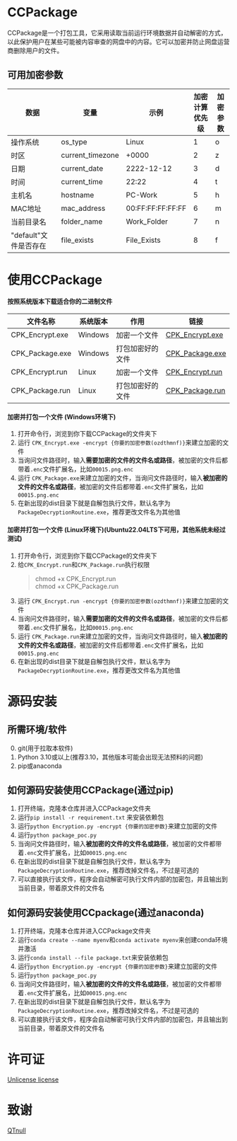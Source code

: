 # CCPackage

CCPackage是一个打包工具，它采用读取当前运行环境数据并自动解密的方式，以此保护用户在某些可能被内容审查的网盘中的内容。它可以加密并防止网盘运营商删除用户的文件。

## 可用加密参数
|数据|变量|示例|加密计算优先级|加密参数|
|----|----|----|----|----|
|操作系统|os_type|Linux|1|o|
|时区|current_timezone|+0000|2|z|
|日期|current_date|2222-12-12|3|d|
|时间|current_time|22:22|4|t|
|主机名|hostname|PC-Work|5|h|
|MAC地址|mac_address|00:FF:FF:FF:FF:FF|6|m|
|当前目录名|folder_name|Work_Folder|7|n|
|"default"文件是否存在|file_exists|File_Exists|8|f|

# 使用CCPackage
#### 按照系统版本下载适合你的二进制文件
|文件名称|系统版本|作用|链接|
|----|----|----|----|
|CPK_Encrypt.exe|Windows|加密一个文件|[CPK_Encrypt.exe](https://github.com/CHonesetDoPa/CCPackage/releases/download/Ver1.0/CPK_Encrypt.exe)|
|CPK_Package.exe|Windows|打包加密好的文件|[CPK_Package.exe](https://github.com/CHonesetDoPa/CCPackage/releases/download/Ver1.0/CPK_Package.exe)|
|CPK_Encrypt.run|Linux|加密一个文件|[CPK_Encrypt.run](https://github.com/CHonesetDoPa/CCPackage/releases/download/Ver1.0/CPK_Encrypt.run)|
|CPK_Package.run|Linux|打包加密好的文件|[CPK_Package.run](https://github.com/CHonesetDoPa/CCPackage/releases/download/Ver1.0/CPK_Package.run)|

#### 加密并打包一个文件 (Windows环境下)
1. 打开命令行，浏览到你下载CCPackage的文件夹下
2. 运行 `CPK_Encrypt.exe -encrypt {你要的加密参数(ozdthmnf)}`来建立加密的文件
3. 当询问文件路径时，输入**需要加密的文件的文件名或路径**，被加密的文件后都带着`.enc`文件扩展名，比如`00015.png.enc`
4. 运行 `CPK_Package.exe`来建立加密的文件，当询问文件路径时，输入**被加密的文件的文件名或路径**，被加密的文件后都带着`.enc`文件扩展名，比如`00015.png.enc`
5. 在新出现的dist目录下就是自解包执行文件，默认名字为`PackageDecryptionRoutine.exe`，推荐更改文件名为其他值

#### 加密并打包一个文件 (Linux环境下)(Ubuntu22.04LTS下可用，其他系统未经过测试)
1. 打开命令行，浏览到你下载CCPackage的文件夹下
2. 给`CPK_Encrypt.run`和`CPK_Package.run`执行权限  
    > chmod +x CPK_Encrypt.run  
    > chmod +x CPK_Package.run
3. 运行 `CPK_Encrypt.run -encrypt {你要的加密参数(ozdthmnf)}`来建立加密的文件
4. 当询问文件路径时，输入**需要加密的文件的文件名或路径**，被加密的文件后都带着`.enc`文件扩展名，比如`00015.png.enc`
5. 运行 `CPK_Package.run`来建立加密的文件，当询问文件路径时，输入**被加密的文件的文件名或路径**，被加密的文件后都带着`.enc`文件扩展名，比如`00015.png.enc`
6. 在新出现的dist目录下就是自解包执行文件，默认名字为`PackageDecryptionRoutine.exe`，推荐更改文件名为其他值

# 源码安装
## 所需环境/软件
0. git(用于拉取本软件)
1. Python 3.10或以上(推荐3.10，其他版本可能会出现无法预料的问题)  
2. pip或anaconda  
## 如何源码安装使用CCPackage(通过pip)
1. 打开终端，克隆本仓库并进入CCPackage文件夹
2. 运行`pip install -r requirement.txt` 来安装依赖包
3. 运行`python Encryption.py -encrypt {你要的加密参数}`来建立加密的文件
4. 运行`python package_poc.py`
5. 当询问文件路径时，输入**被加密的文件的文件名或路径**，被加密的文件都带着`.enc`文件扩展名，比如`00015.png.enc`
6. 在新出现的dist目录下就是自解包执行文件，默认名字为`PackageDecryptionRoutine.exe`，推荐改掉文件名，不过是可选的
7. 可以直接执行该文件，程序会自动解密可执行文件内部的加密包，并且输出到当前目录，带着原文件的文件名
## 如何源码安装使用CCpackage(通过anaconda)
1. 打开终端，克隆本仓库并进入CCPackage文件夹
2. 运行`conda create --name myenv`和`conda activate myenv`来创建conda环境并激活
3. 运行`conda install --file package.txt`来安装依赖包
4. 运行`python Encryption.py -encrypt {你要的加密参数}`来建立加密的文件
5. 运行`python package_poc.py`
6. 当询问文件路径时，输入**被加密的文件的文件名或路径**，被加密的文件都带着`.enc`文件扩展名，比如`00015.png.enc`
7. 在新出现的dist目录下就是自解包执行文件，默认名字为`PackageDecryptionRoutine.exe`，推荐改掉文件名，不过是可选的
8. 可以直接执行该文件，程序会自动解密可执行文件内部的加密包，并且输出到当前目录，带着原文件的文件名

# 许可证 
[Unlicense license](https://unlicense.org/) 
# 致谢 
[QTnull](https://github.com/qtnull)